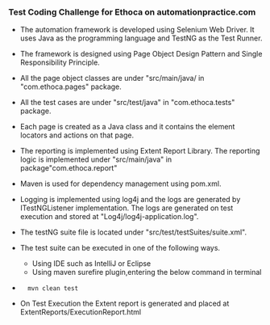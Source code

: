 <h3>Test Coding Challenge for Ethoca on automationpractice.com </h3>

* The automation framework is developed using Selenium Web Driver. It uses Java as the programming language and TestNG as the Test Runner. 

* The framework is designed using Page Object Design Pattern and Single Responsibility Principle.
* All the page object classes  are under "src/main/java/ in "com.ethoca.pages" package.
* All the test cases are under "src/test/java" in "com.ethoca.tests" package.
* Each page is created as a Java class and it contains the element locators and actions on that page.</br>
* The reporting is implemented using Extent Report Library. The reporting logic is implemented under "src/main/java" in package"com.ethoca.report" </br>
* Maven is used for dependency management using pom.xml. 
* Logging is implemented using log4j and the logs are generated by ITestNGListener implementation. The logs are generated on test execution and stored at "Log4j/log4j-application.log".
* The testNG suite file is located under "src/test/testSuites/suite.xml".

* The test suite can be executed in one of the following ways.

  * Using IDE such as IntelliJ or Eclipse
  * Using maven surefire plugin,entering the below command in terminal
*       mvn clean test

*   On Test Execution the Extent report is generated and placed at ExtentReports/ExecutionReport.html
          
